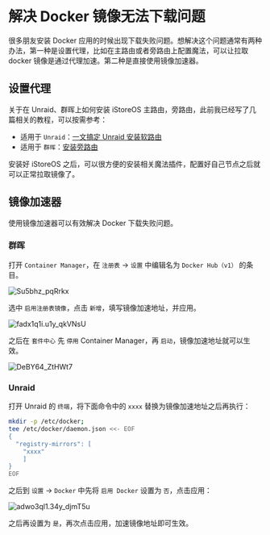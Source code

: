 # 解决 Docker 镜像无法下载问题

很多朋友安装 Docker 应用的时候出现下载失败问题。想解决这个问题通常有两种办法，第一种是设置代理，比如在主路由或者旁路由上配置魔法，可以让拉取 docker 镜像是通过代理加速。第二种是直接使用镜像加速器。

## 设置代理

关于在 Unraid、群晖上如何安装 iStoreOS 主路由，旁路由，此前我已经写了几篇相关的教程，可以按需参考：

- 适用于 `Unraid`：[一文搞定 Unraid 安装软路由](/unraid/router.md)
- 适用于 `群晖`：[安装旁路由](/synology/router.md)

安装好 iStoreOS 之后，可以很方便的安装相关魔法插件，配置好自己节点之后就可以正常拉取镜像了。

## 镜像加速器

使用镜像加速器可以有效解决 Docker 下载失败问题。

### 群晖

打开 `Container Manager`，在 `注册表` -> `设置` 中编辑名为 `Docker Hub（v1）` 的条目。

![Su5bhz_pqRrkx](https://img-1255332810.cos.ap-chengdu.myqcloud.com/Su5bhz_pqRrkx.png)

选中 `启用注册表镜像`，点击 `新增`，填写镜像加速地址，并应用。

![fadx1q1i.u1y_qkVNsU](https://img-1255332810.cos.ap-chengdu.myqcloud.com/fadx1q1i.u1y_qkVNsU.png)

之后在 `套件中心` 先 `停用` Container Manager，再 `启动`，镜像加速地址就可以生效。

![DeBY64_ZtHWt7](https://img-1255332810.cos.ap-chengdu.myqcloud.com/DeBY64_ZtHWt7.png)

### Unraid

打开 Unraid 的 `终端`，将下面命令中的 `xxxx` 替换为镜像加速地址之后再执行：

```sh
mkdir -p /etc/docker;
tee /etc/docker/daemon.json <<- EOF
{
  "registry-mirrors": [
    "xxxx"
    ]
}
EOF
```

之后到 `设置` -> `Docker` 中先将 `启用 Docker` 设置为 `否`，点击应用：

![adwo3ql1.34y_djmT5u](https://img-1255332810.cos.ap-chengdu.myqcloud.com/adwo3ql1.34y_djmT5u.png)

之后再设置为 `是`，再次点击应用，加速镜像地址即可生效。




